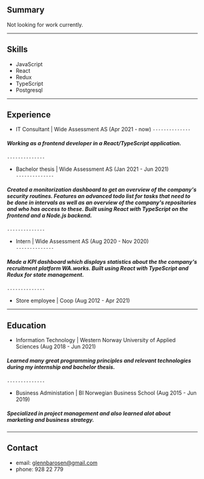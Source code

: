 ## Summary
Not looking for work currently. 
***
## Skills
- JavaScript
- React
- Redux
- TypeScript
- Postgresql
***
## Experience
- IT Consultant | Wide Assessment AS (Apr 2021 - now)
`--------------`  

 ##### Working as a frontend developer in a React/TypeScript application.  
 `--------------` 


- Bachelor thesis | Wide Assessment AS (Jan 2021 - Jun 2021)  
`--------------`  

 ##### Created a monitorization dashboard to get an overview of the company's security routines. Features an advanced todo list for tasks that need to be done in intervals as well as an overview of the company's repositories and who has access to these. Built using React with TypeScript on the frontend and a Node.js backend.  
 `--------------` 

* Intern | Wide Assessment AS (Aug 2020 - Nov 2020)  
`--------------`  
##### Made a KPI dashboard which displays statistics about the the company's recruitment platform WA.works. Built using React with TypeScript and Redux for state management.
`--------------`
- Store employee | Coop (Aug 2012 - Apr 2021)  
***
## Education
- Information Technology | Western Norway University of Applied Sciences (Aug 2018 -  Jun 2021)  
##### Learned many great programming principles and relevant technologies during my internship and bachelor thesis.  
`--------------` 
* Business Administation | BI Norwegian Business School (Aug 2015 - Jun 2019)  
##### Specialized in project management and also learned alot about marketing and business strategy.
***
## Contact
- email: <glennbarosen@gmail.com>
- phone: 928 22 779

